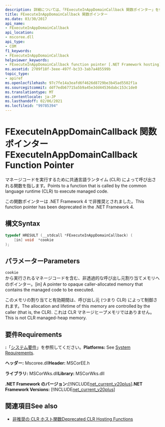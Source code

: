 ```yaml
---
description: 詳細については、「FExecuteInAppDomainCallback 関数ポインター」を参照してください。
title: FExecuteInAppDomainCallback 関数ポインター
ms.date: 03/30/2017
api_name:
- FExecuteInAppDomainCallback
api_location:
- mscoree.dll
api_type:
- COM
f1_keywords:
- FExecuteInAppDomainCallback
helpviewer_keywords:
- FExecuteInAppDomainCallback function pointer [.NET Framework hosting]
ms.assetid: 2709f18f-3eee-497f-bc33-3ab7a485599b
topic_type:
- apiref
ms.openlocfilehash: 97c7fe14a3eafd6f4626d8729be3b45ad5502f1a
ms.sourcegitcommit: ddf7edb67715a5b9a45e3dd44536dabc153c1de0
ms.translationtype: MT
ms.contentlocale: ja-JP
ms.lasthandoff: 02/06/2021
ms.locfileid: "99785394"
---
```

# <a name="fexecuteinappdomaincallback-function-pointer"></a><span data-ttu-id="2ff8f-103">FExecuteInAppDomainCallback 関数ポインター</span><span class="sxs-lookup"><span data-stu-id="2ff8f-103">FExecuteInAppDomainCallback Function Pointer</span></span>

<span data-ttu-id="2ff8f-104">マネージコードを実行するために共通言語ランタイム (CLR) によって呼び出される関数を指します。</span><span class="sxs-lookup"><span data-stu-id="2ff8f-104">Points to a function that is called by the common language runtime (CLR) to execute managed code.</span></span>  
  
 <span data-ttu-id="2ff8f-105">この関数ポインターは .NET Framework 4 で非推奨とされました。</span><span class="sxs-lookup"><span data-stu-id="2ff8f-105">This function pointer has been deprecated in the .NET Framework 4.</span></span>  
  
## <a name="syntax"></a><span data-ttu-id="2ff8f-106">構文</span><span class="sxs-lookup"><span data-stu-id="2ff8f-106">Syntax</span></span>  
  
```cpp  
typedef HRESULT (__stdcall *FExecuteInAppDomainCallback) (  
    [in] void  *cookie  
);  
```  
  
## <a name="parameters"></a><span data-ttu-id="2ff8f-107">パラメーター</span><span class="sxs-lookup"><span data-stu-id="2ff8f-107">Parameters</span></span>  

 `cookie`  
 <span data-ttu-id="2ff8f-108">から実行されるマネージコードを含む、非透過的な呼び出し元割り当てメモリへのポインター。</span><span class="sxs-lookup"><span data-stu-id="2ff8f-108">[in] A pointer to opaque caller-allocated memory that contains the managed code to be executed.</span></span>  
  
 <span data-ttu-id="2ff8f-109">このメモリの割り当てと有効期間は、呼び出し元 (つまり CLR) によって制御されます。</span><span class="sxs-lookup"><span data-stu-id="2ff8f-109">The allocation and lifetime of this memory are controlled by the caller (that is, the CLR).</span></span> <span data-ttu-id="2ff8f-110">これは CLR マネージヒープメモリではありません。</span><span class="sxs-lookup"><span data-stu-id="2ff8f-110">This is not CLR managed-heap memory.</span></span>  
  
## <a name="requirements"></a><span data-ttu-id="2ff8f-111">要件</span><span class="sxs-lookup"><span data-stu-id="2ff8f-111">Requirements</span></span>  

 <span data-ttu-id="2ff8f-112">**:**「[システム要件](../../get-started/system-requirements.md)」を参照してください。</span><span class="sxs-lookup"><span data-stu-id="2ff8f-112">**Platforms:** See [System Requirements](../../get-started/system-requirements.md).</span></span>  
  
 <span data-ttu-id="2ff8f-113">**ヘッダー:** Mscoree.dll</span><span class="sxs-lookup"><span data-stu-id="2ff8f-113">**Header:** MSCorEE.h</span></span>  
  
 <span data-ttu-id="2ff8f-114">**ライブラリ:** MSCorWks.dll</span><span class="sxs-lookup"><span data-stu-id="2ff8f-114">**Library:** MSCorWks.dll</span></span>  
  
 <span data-ttu-id="2ff8f-115">**.NET Framework のバージョン:**[!INCLUDE[net_current_v20plus](../../../../includes/net-current-v20plus-md.md)]</span><span class="sxs-lookup"><span data-stu-id="2ff8f-115">**.NET Framework Versions:** [!INCLUDE[net_current_v20plus](../../../../includes/net-current-v20plus-md.md)]</span></span>  
  
## <a name="see-also"></a><span data-ttu-id="2ff8f-116">関連項目</span><span class="sxs-lookup"><span data-stu-id="2ff8f-116">See also</span></span>

- [<span data-ttu-id="2ff8f-117">非推奨の CLR ホスト関数</span><span class="sxs-lookup"><span data-stu-id="2ff8f-117">Deprecated CLR Hosting Functions</span></span>](deprecated-clr-hosting-functions.md)
